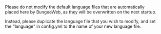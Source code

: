 Please do not modify the default language files that are automatically
placed here by BungeeWeb, as they will be overwritten on the next startup.

Instead, please duplicate the language file that you wish to modify, and
set the "language" in config.yml to the name of your new language file.